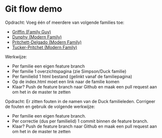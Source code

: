 # Git flow demo

Opdracht: Voeg één of meerdere van volgende families toe:
- [Griffin (Family Guy)](https://en.wikipedia.org/wiki/Griffin_family)
- [Dunphy (Modern Family)](https://en.wikipedia.org/wiki/List_of_Modern_Family_characters)
- [Pritchett-Delgado (Modern Family)](https://en.wikipedia.org/wiki/List_of_Modern_Family_characters)
- [Tucker-Pritchet (Modern Family)](https://en.wikipedia.org/wiki/List_of_Modern_Family_characters)

Werkwijze:
- Per familie een eigen feature branch
- Per familie 1 overzichtspagina (zie Simpson/Duck familie)
- Per familielid 1 html bestand (gelinkt vanaf de familiepagina)
- Op de index.html moet een link naar de familie komen
- Klaar? Push de feature branch naar Github en maak een pull request aan om het in de master te zetten

Opdracht: Er zitten fouten in de namen van de Duck familieleden. Corrigeer de fouten en gebruik de volgende werkwijze:

- Per familie een eigen feature branch.
- Per correctie (dus per familielid) 1 commit binnen de feature branch.
- Klaar? Push de feature branch naar Github en maak een pull request aan om het in de master te zetten
